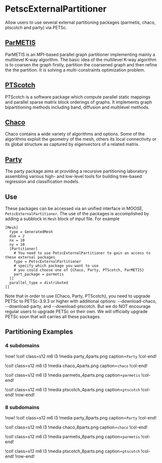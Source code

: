 # PetscExternalPartitioner

Allow users to use several external partitioning packages (parmetis, chaco, ptscotch and party) via PETSc.

## [ParMETIS](http://glaros.dtc.umn.edu/gkhome/metis/parmetis/overview)

ParMETIS is an MPI-based parallel graph partitioner implementing mainly a multilevel K-way algorithm.  The basic idea
of the multilevel K-way algorithm is to coarsen the graph firstly, partition the coarsened graph and then refine the the partition.
It is solving a multi-constraints optimization problem.


## [PTScotch](https://www.labri.fr/perso/pelegrin/scotch/)

PTScotch is a software package  which compute parallel static mappings and parallel sparse matrix block orderings of graphs. It implements graph bipartitioning methods including band, diffusion and multilevel methods.

## [Chaco](https://www3.cs.stonybrook.edu/~algorith/implement/chaco/implement.shtml)

Chaco contains a wide variety of algorithms and options. Some of the algorithms exploit the geometry of the mesh, others its local connectivity or its global structure as captured by eigenvectors of a related matrix.

## [Party](https://cran.r-project.org/web/packages/party/vignettes/party.pdf)

The party package aims at providing a recursive partitioning laboratory assembling various high- and low-level tools for building tree-based regression and classification models.

## Use

These packages can be accessed via an unified interface in MOOSE, `PetscExternalPartitioner`. The use of the packages is accomplished by adding a subblock in `Mesh` block of input file.  For example

```
[Mesh]
  type = GeneratedMesh
  dim = 2
  nx = 10
  ny = 10
  [Partitioner]
    # You need to use PetscExternalPartitioner to gain an access to these external packages
    type = PetscExternalPartitioner
    # specify which package you want to use
    # you could choose one of {Chaco, Party, PTScotch, ParMETIS}
    part_package = parmetis
  []
  parallel_type = distributed
[]
```

Note that in order to use {Chaco, Party, PTScotch}, you need to upgrade PETSc to PETSc-3.9.3 or higher
with additional options: --download-chaco,  --download-party, and --download-ptscotch. But we do NOT encourage
regular users to upgrade PETSc on their own. We will officially upgrade PETSc soon that will carries all these packages.

## Partitioning Examples

### 4 subdomains

!row!
!col! class=s12 m6 l3
!media party_4parts.png caption=`Party`
!col-end!

!col! class=s12 m6 l3
!media chaco_4parts.png caption=`chaco`
!col-end!

!col! class=s12 m6 l3
!media parmetis_4parts.png caption=`parmetis`
!col-end!

!col! class=s12 m6 l3
!media ptscotch_4parts.png caption=`ptscotch`
!col-end!
!row-end!


### 8 subdomains

!row!
!col! class=s12 m6 l3
!media party_8parts.png caption=`Party`
!col-end!

!col! class=s12 m6 l3
!media chaco_8parts.png caption=`chaco`
!col-end!

!col! class=s12 m6 l3
!media parmetis_8parts.png caption=`parmetis`
!col-end!

!col! class=s12 m6 l3
!media ptscotch_8parts.png caption=`ptscotch`
!col-end!
!row-end!
